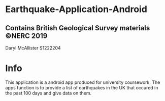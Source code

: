 # Earthquake-Application-Android
## Contains British Geological Survey materials ©NERC 2019

Daryl McAllister
S1222204

# Info
This application is a android app produced for university coursework. The apps function is to provide a list of earthquakes in the UK that occured in the past 100 days and give data on them.
